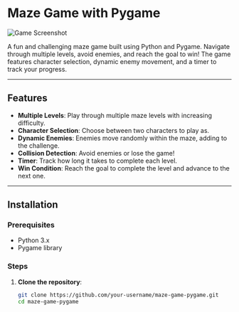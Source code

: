 # Maze Game with Pygame

![Game Screenshot](screenshot.png) <!-- Add a screenshot if available -->

A fun and challenging maze game built using Python and Pygame. Navigate through multiple levels, avoid enemies, and reach the goal to win! The game features character selection, dynamic enemy movement, and a timer to track your progress.

---

## Features
- **Multiple Levels**: Play through multiple maze levels with increasing difficulty.
- **Character Selection**: Choose between two characters to play as.
- **Dynamic Enemies**: Enemies move randomly within the maze, adding to the challenge.
- **Collision Detection**: Avoid enemies or lose the game!
- **Timer**: Track how long it takes to complete each level.
- **Win Condition**: Reach the goal to complete the level and advance to the next one.

---

## Installation

### Prerequisites
- Python 3.x
- Pygame library

### Steps
1. **Clone the repository**:
   ```bash
   git clone https://github.com/your-username/maze-game-pygame.git
   cd maze-game-pygame
